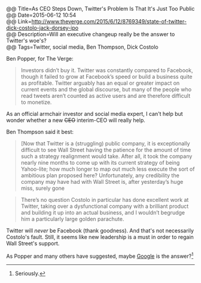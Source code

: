 @@ Title=As CEO Steps Down, Twitter's Problem Is That It's Just Too Public  
@@ Date=2015-06-12 10:54  
@@ Link=http://www.theverge.com/2015/6/12/8769349/state-of-twitter-dick-costolo-jack-dorsey-ipo  
@@ Description=Will an executive changeup really be the answer to Twitter's woe's?  
@@ Tags=Twitter, social media, Ben Thompson, Dick Costolo  

Ben Popper, for The Verge:
>Investors didn’t buy it. Twitter was constantly compared to Facebook, though it failed to grow at Facebook’s speed or build a business quite as profitable. Twitter arguably has an equal or greater impact on current events and the global discourse, but many of the people who read tweets aren’t counted as active users and are therefore difficult to monetize.

As an official armchair investor and social media expert, I can't help but wonder whether a new <s>CEO</s> interim-CEO will really help. 

Ben Thompson said it best:
>[Now that Twitter is a (struggling) public company, it is exceptionally difficult to see Wall Street having the patience for the amount of time such a strategy realignment would take. After all, it took the company nearly nine months to come up with its current strategy of being Yahoo-lite; how much longer to map out much less execute the sort of ambitious plan proposed here? Unfortunately, any credibility the company may have had with Wall Street is, after yesterday’s huge miss, surely gone

>There’s no question Costolo in particular has done excellent work at Twitter, taking over a dysfunctional company with a brilliant product and building it up into an actual business, and I wouldn’t begrudge him a particularly large golden parachute.

Twitter will *never* be Facebook (thank goodness). And that's not necessarily Costolo's fault. Still, it seems like new leadership is a must in order to regain Wall Street's support.   

As Popper and many others have suggested, maybe [Google][theguardian] is the answer?[^go]

[^go]: Seriously.

[theguardian]: http://www.theguardian.com/technology/2015/apr/08/twitter-stock-price-rises-google-buyout-rumours-not-first-time